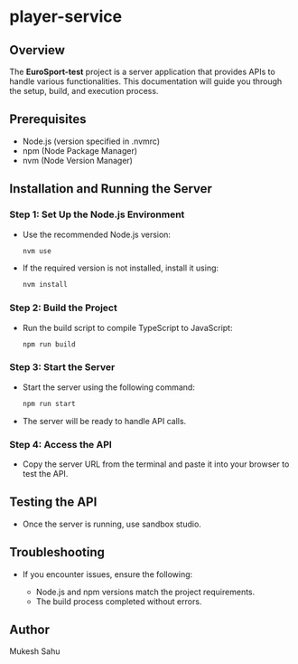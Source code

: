 # player-service

## Overview

The **EuroSport-test** project is a server application that provides APIs to handle various functionalities. This documentation will guide you through the setup, build, and execution process.

## Prerequisites

* Node.js (version specified in .nvmrc)
* npm (Node Package Manager)
* nvm (Node Version Manager)

## Installation and Running the Server

### Step 1: Set Up the Node.js Environment

* Use the recommended Node.js version:

  ```bash
  nvm use
  ```
* If the required version is not installed, install it using:

  ```bash
  nvm install
  ```

### Step 2: Build the Project

* Run the build script to compile TypeScript to JavaScript:

  ```bash
  npm run build
  ```

### Step 3: Start the Server

* Start the server using the following command:

  ```bash
  npm run start
  ```
* The server will be ready to handle API calls.

### Step 4: Access the API

* Copy the server URL from the terminal and paste it into your browser to test the API.

## Testing the API

* Once the server is running, use sandbox studio.

## Troubleshooting

* If you encounter issues, ensure the following:

  * Node.js and npm versions match the project requirements.
  * The build process completed without errors.

## Author

Mukesh Sahu
